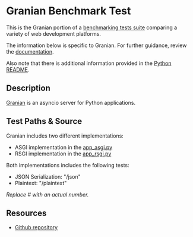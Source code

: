 # Granian Benchmark Test

This is the Granian portion of a [benchmarking tests suite](../../) comparing a variety of web development platforms.

The information below is specific to Granian. For further guidance, review the [documentation](https://github.com/TechEmpower/FrameworkBenchmarks/wiki).

Also note that there is additional information provided in the [Python README](../).

## Description

[Granian](https://github.com/emmett-framework/granian) is an asyncio server for Python applications.

## Test Paths & Source

Granian includes two different implementations:

- ASGI implementation in the [app\_asgi.py](app_asgi.py)
- RSGI implementation in the [app\_rsgi.py](app_rsgi.py)

Both implementations includes the following tests:

* JSON Serialization: "/json"
* Plaintext: "/plaintext"

*Replace # with an actual number.*

## Resources

* [Github repository](https://github.com/emmett-framework/granian)
